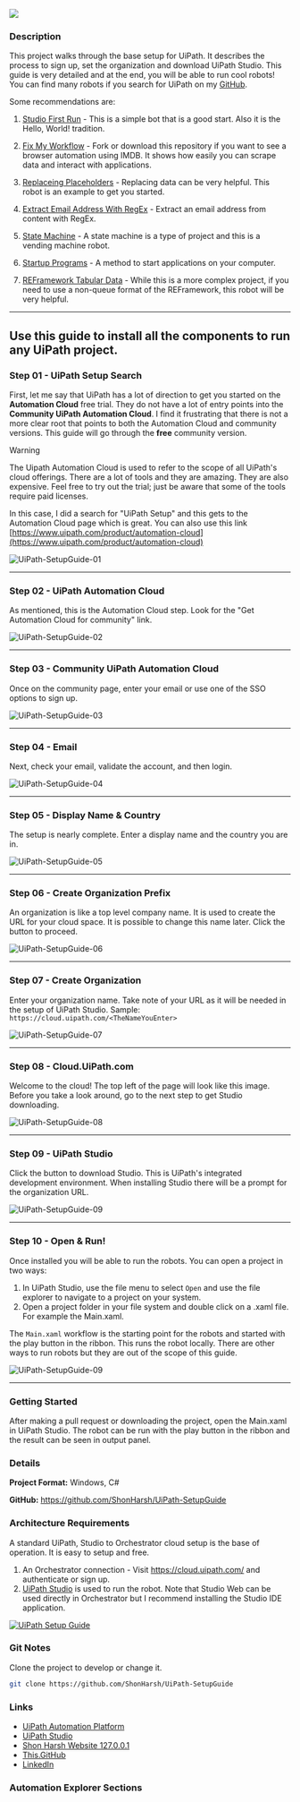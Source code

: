 ![](https://shonharsh.github.io/curriculum-vitae/Images/Banner-UiPath-01.png)

### Description

This project walks through the base setup for UiPath.  It describes the process to sign up, set the organization and download UiPath Studio.  This guide is very detailed and at the end, you will be able to run cool robots!  You can find many robots if you search for UiPath on my [GitHub](https://github.com/shonharsh).

Some recommendations are:
1. [Studio First Run](https://github.com/ShonHarsh/UiPath-AE-S01P01-StudioFirstRun) - This is a simple bot that is a good start.   Also it is the Hello, World! tradition.

2. [Fix My Workflow](https://github.com/ShonHarsh/RPADev-S07P03-FixMyWorkflow) - Fork or download this repository if you want to see a browser automation using IMDB.  It shows how easily you can scrape data and interact with applications.

3. [Replaceing Placeholders](https://github.com/ShonHarsh/RPADev-S03P06-ReplacingPlaceholders) - Replacing data can be very helpful.  This robot is an example to get you started.

4. [Extract Email Address With RegEx](https://github.com/ShonHarsh/RPADev-S03P08-ExtractEmailAddressRegEx) - Extract an email address from content with RegEx.

5. [State Machine](https://github.com/ShonHarsh/RPADev-S07P02-StateMachines) - A state machine is a type of project and this is a vending machine robot.

6. [Startup Programs](https://github.com/ShonHarsh/UiPath-Program-Start-Up-Bot) - A method to start applications on your computer.

7. [REFramework Tabular Data](https://github.com/ShonHarsh/UiPath-REFramework-TabularData) - While this is a more complex project, if you need to use a non-queue format of the REFramework, this robot will be very helpful.

----

## Use this guide to install all the components to run any UiPath project.

### Step 01 - UiPath Setup Search

First, let me say that UiPath has a lot of direction to get you started on the **Automation Cloud** free trial.  They do not have a lot of entry points into the **Community UiPath Automation Cloud**.  I find it frustrating that there is not a more clear root that points to both the Automation Cloud and community versions.  This guide will go through the **free** community version.

> [!WARNING]  
> The Uipath Automation Cloud is used to refer to the scope of all UiPath's cloud offerings.  There are a lot of tools and they are amazing.  They are also expensive.  Feel free to try out the trial; just be aware that some of the tools require paid licenses.

In this case, I did a search for "UiPath Setup" and this gets to the Automation Cloud page which is great.  You can also use this link [https://www.uipath.com/product/automation-cloud](https://www.uipath.com/product/automation-cloud)

![UiPath-SetupGuide-01](Data/Images/UiPath-SetupGuide-01.png)

----

### Step 02 - UiPath Automation Cloud

As mentioned, this is the Automation Cloud step.  Look for the "Get Automation Cloud for community" link.

![UiPath-SetupGuide-02](Data/Images/UiPath-SetupGuide-02.png)

----

### Step 03 - Community UiPath Automation Cloud

Once on the community page, enter your email or use one of the SSO options to sign up.

![UiPath-SetupGuide-03](Data/Images/UiPath-SetupGuide-03.png)

----

### Step 04 - Email

Next, check your email, validate the account, and then login.

![UiPath-SetupGuide-04](Data/Images/UiPath-SetupGuide-04.png)

----

### Step 05 - Display Name & Country

The setup is nearly complete.  Enter a display name and the country you are in.

![UiPath-SetupGuide-05](Data/Images/UiPath-SetupGuide-05.png)

----

### Step 06 - Create Organization Prefix

An organization is like a top level company name.  It is used to create the URL for your cloud space.  It is possible to change this name later.  Click the button to proceed.

![UiPath-SetupGuide-06](Data/Images/UiPath-SetupGuide-06.png)

----

### Step 07 - Create Organization

Enter your organization name.  Take note of your URL as it will be needed in the setup of UiPath Studio. Sample: `https://cloud.uipath.com/<TheNameYouEnter>`

![UiPath-SetupGuide-07](Data/Images/UiPath-SetupGuide-07.png)

----

### Step 08 - Cloud.UiPath.com

Welcome to the cloud!  The top left of the page will look like this image.  Before you take a look around, go to the next step to get Studio downloading.

![UiPath-SetupGuide-08](Data/Images/UiPath-SetupGuide-08.png)

----

### Step 09 - UiPath Studio

Click the button to download Studio.  This is UiPath's integrated development environment.  When installing Studio there will be a prompt for the organization URL.

![UiPath-SetupGuide-09](Data/Images/UiPath-SetupGuide-09.png)

----

### Step 10 - Open & Run!

Once installed you will be able to run the robots.  You can open a project in two ways:

1. In UiPath Studio, use the file menu to select `Open` and use the file explorer to navigate to a project on your system.
2. Open a project folder in your file system and double click on a .xaml file.  For example the Main.xaml.

The `Main.xaml` workflow is the starting point for the robots and started with the play button in the ribbon.  This runs the robot locally.  There are other ways to run robots but they are out of the scope of this guide.

![UiPath-SetupGuide-09](Data/Images/UiPath-SetupGuide-10.jpg)

----

### Getting Started

After making a pull request or downloading the project, open the Main.xaml in UiPath Studio.  The robot can be run with the play button in the ribbon and the result can be seen in output panel.

### Details

**Project Format:** Windows, C#

**GitHub:** https://github.com/ShonHarsh/UiPath-SetupGuide

### Architecture Requirements

A standard UiPath, Studio to Orchestrator cloud setup is the base of operation.  It is easy to setup and free.
1. An Orchestrator connection - Visit https://cloud.uipath.com/ and authenticate or sign up.
2. [UiPath Studio](https://www.uipath.com/product/studio) is used to run the robot.  Note that Studio Web can be used directly in Orchestrator but I recommend installing the Studio IDE application.

[![UiPath Setup Guide](https://shonharsh.github.io/curriculum-vitae/Images/Title-UiPath-Setup-Guide.png)](https://github.com/ShonHarsh/UiPath-SetupGuide)

### Git Notes

Clone the project to develop or change it.

```sh
git clone https://github.com/ShonHarsh/UiPath-SetupGuide
```

### Links
- [UiPath Automation Platform](https://www.uipath.com/)
- [UiPath Studio](https://www.uipath.com/product/studio)
- [Shon Harsh Website 127.0.0.1](https://shonharsh.github.io/curriculum-vitae/index.html)
- [This.GitHub](https://github.com/shonharsh)
- [LinkedIn](https://www.linkedin.com/in/shonharsh/)

### Automation Explorer Sections
